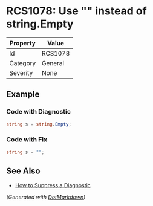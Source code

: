 # RCS1078: Use "" instead of string\.Empty

| Property | Value   |
| -------- | ------- |
| Id       | RCS1078 |
| Category | General |
| Severity | None    |

## Example

### Code with Diagnostic

```csharp
string s = string.Empty;
```

### Code with Fix

```csharp
string s = "";
```

## See Also

* [How to Suppress a Diagnostic](../HowToConfigureAnalyzers.md#how-to-suppress-a-diagnostic)


*\(Generated with [DotMarkdown](http://github.com/JosefPihrt/DotMarkdown)\)*